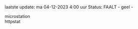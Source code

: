 laatste update: 
ma 04-12-2023  4:00   uur 
Status: FAALT - geel - 
<div class="service Y">microstation</div><div class="service Y">httpstat</div>
